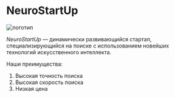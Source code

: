 # NeuroStartUp
![логотип](https://netology-code.github.io/git-homeworks/introduction/assets/logo.png)

*NeuroStartUp* — динамически развивающийся стартап, специализирующийся на поиске с использованием 
 новейших технологий искусственного интеллекта.

 Наши преимущества:
 1. Высокая точность поиска
 2. Высокая скорость поиска
 3. Низкая цена
